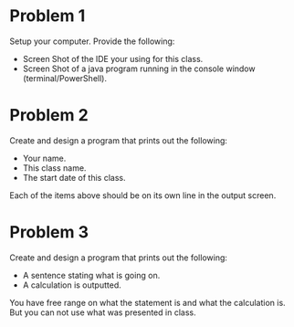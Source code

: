 # Problem 1

Setup your computer.  Provide the following:

- Screen Shot of the IDE your using for this class.
- Screen Shot of a java program running in the console window (terminal/PowerShell).

# Problem 2

Create and design a program that prints out the following:

- Your name.
- This class name.
- The start date of this class.

Each of the items above should be on its own line in the output screen.

# Problem 3

Create and design a program that prints out the following:

- A sentence stating what is going on.
- A calculation is outputted.

You have free range on what the statement is and what the calculation is.  But you can not use what was presented in class.